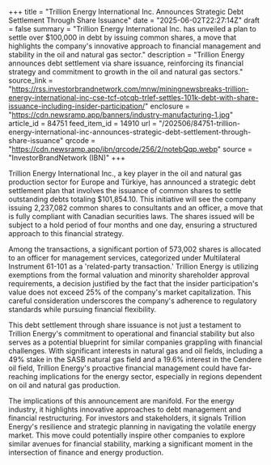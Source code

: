 +++
title = "Trillion Energy International Inc. Announces Strategic Debt Settlement Through Share Issuance"
date = "2025-06-02T22:27:14Z"
draft = false
summary = "Trillion Energy International Inc. has unveiled a plan to settle over $100,000 in debt by issuing common shares, a move that highlights the company's innovative approach to financial management and stability in the oil and natural gas sector."
description = "Trillion Energy announces debt settlement via share issuance, reinforcing its financial strategy and commitment to growth in the oil and natural gas sectors."
source_link = "https://rss.investorbrandnetwork.com/mnw/miningnewsbreaks-trillion-energy-international-inc-cse-tcf-otcqb-trlef-settles-101k-debt-with-share-issuance-including-insider-participation/"
enclosure = "https://cdn.newsramp.app/banners/industry-manufacturing-1.jpg"
article_id = 84751
feed_item_id = 14910
url = "/202506/84751-trillion-energy-international-inc-announces-strategic-debt-settlement-through-share-issuance"
qrcode = "https://cdn.newsramp.app/ibn/qrcode/256/2/notebQqp.webp"
source = "InvestorBrandNetwork (IBN)"
+++

<p>Trillion Energy International Inc., a key player in the oil and natural gas production sector for Europe and Türkiye, has announced a strategic debt settlement plan that involves the issuance of common shares to settle outstanding debts totaling $101,854.10. This initiative will see the company issuing 2,237,082 common shares to consultants and an officer, a move that is fully compliant with Canadian securities laws. The shares issued will be subject to a hold period of four months and one day, ensuring a structured approach to this financial strategy.</p><p>Among the transactions, a significant portion of 573,002 shares is allocated to an officer for management services, categorized under Multilateral Instrument 61-101 as a 'related-party transaction.' Trillion Energy is utilizing exemptions from the formal valuation and minority shareholder approval requirements, a decision justified by the fact that the insider participation's value does not exceed 25% of the company's market capitalization. This careful consideration underscores the company's adherence to regulatory standards while pursuing financial flexibility.</p><p>This debt settlement through share issuance is not just a testament to Trillion Energy's commitment to operational and financial stability but also serves as a potential blueprint for similar companies grappling with financial challenges. With significant interests in natural gas and oil fields, including a 49% stake in the SASB natural gas field and a 19.6% interest in the Cendere oil field, Trillion Energy's proactive financial management could have far-reaching implications for the energy sector, especially in regions dependent on oil and natural gas production.</p><p>The implications of this announcement are manifold. For the energy industry, it highlights innovative approaches to debt management and financial restructuring. For investors and stakeholders, it signals Trillion Energy's resilience and strategic planning in navigating the volatile energy market. This move could potentially inspire other companies to explore similar avenues for financial stability, marking a significant moment in the intersection of finance and energy production.</p>